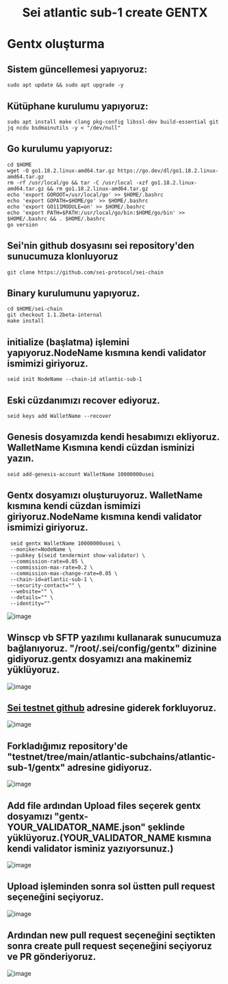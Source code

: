 # <h1 align="center">Sei atlantic sub-1 create GENTX</h1>



# Gentx oluşturma

## Sistem güncellemesi yapıyoruz:
```
sudo apt update && sudo apt upgrade -y
```

## Kütüphane kurulumu yapıyoruz:
```
sudo apt install make clang pkg-config libssl-dev build-essential git jq ncdu bsdmainutils -y < "/dev/null"
```

## Go kurulumu yapıyoruz:
```
cd $HOME
wget -O go1.18.2.linux-amd64.tar.gz https://go.dev/dl/go1.18.2.linux-amd64.tar.gz
rm -rf /usr/local/go && tar -C /usr/local -xzf go1.18.2.linux-amd64.tar.gz && rm go1.18.2.linux-amd64.tar.gz
echo 'export GOROOT=/usr/local/go' >> $HOME/.bashrc
echo 'export GOPATH=$HOME/go' >> $HOME/.bashrc
echo 'export GO111MODULE=on' >> $HOME/.bashrc
echo 'export PATH=$PATH:/usr/local/go/bin:$HOME/go/bin' >> $HOME/.bashrc && . $HOME/.bashrc
go version
```

## Sei'nin github dosyasını sei repository'den sunucumuza klonluyoruz
```
git clone https://github.com/sei-protocol/sei-chain
```

## Binary kurulumunu yapıyoruz.
```
cd $HOME/sei-chain
git checkout 1.1.2beta-internal
make install
```

## initialize (başlatma) işlemini yapıyoruz.NodeName kısmına kendi validator ismimizi giriyoruz.
```
seid init NodeName --chain-id atlantic-sub-1
```

## Eski cüzdanımızı recover ediyoruz.
```
seid keys add WalletName --recover
```

## Genesis dosyamızda kendi hesabımızı ekliyoruz. WalletName Kısmına kendi cüzdan isminizi yazın.
```
seid add-genesis-account WalletName 10000000usei
```

## Gentx dosyamızı oluşturuyoruz. WalletName kısmına kendi cüzdan ismimizi giriyoruz.NodeName kısmına kendi validator ismimizi giriyoruz.
```
 seid gentx WalletName 10000000usei \
 --moniker=NodeName \
 --pubkey $(seid tendermint show-validator) \
 --commission-rate=0.05 \
 --commission-max-rate=0.2 \
 --commission-max-change-rate=0.05 \
 --chain-id=atlantic-sub-1 \
 --security-contact="" \
 --website="" \
 --details="" \
 --identity=""
```
![image](https://user-images.githubusercontent.com/73015593/186821553-9ef04c80-5267-4e83-8ce7-f3ccb00e4f68.png)

## Winscp vb SFTP yazılımı kullanarak sunucumuza bağlanıyoruz. "/root/.sei/config/gentx" dizinine gidiyoruz.gentx dosyamızı ana makinemiz yüklüyoruz.
![image](https://user-images.githubusercontent.com/73015593/186821924-5138228c-25a7-448b-af1d-59590b0e9238.png)

## [Sei testnet github](https://github.com/sei-protocol/testnet) adresine giderek forkluyoruz.
![image](https://user-images.githubusercontent.com/73015593/186822403-b7b24c47-5d9f-48e6-ad53-a72033b85645.png)

## Forkladığımız repository'de "testnet/tree/main/atlantic-subchains/atlantic-sub-1/gentx" adresine gidiyoruz.
![image](https://user-images.githubusercontent.com/73015593/186823066-8cc211d5-e6c4-4ae8-83b8-e63097d130d2.png)

## Add file ardından Upload files seçerek gentx dosyamızı "gentx-YOUR_VALIDATOR_NAME.json" şeklinde yüklüyoruz.(YOUR_VALIDATOR_NAME kısmına kendi validator isminiz yazıyorsunuz.)
![image](https://user-images.githubusercontent.com/73015593/186823206-2f5c2142-0bad-46b8-b687-9cd082479b77.png)

## Upload işleminden sonra sol üstten pull request seçeneğini seçiyoruz.
![image](https://user-images.githubusercontent.com/73015593/186823482-8c37f3b3-7f2e-4276-a1d3-caadda17c0d7.png)

## Ardından new pull request seçeneğini seçtikten sonra create pull request seçeneğini seçiyoruz ve PR gönderiyoruz.
![image](https://user-images.githubusercontent.com/73015593/186836085-32d90dfa-8a75-4a67-86e9-4bc1c0e150ac.png)

















